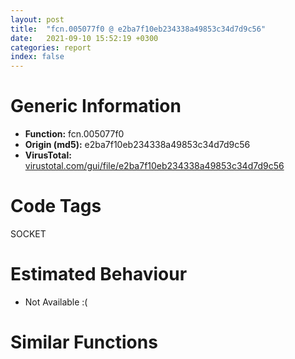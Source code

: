 ```yaml
---
layout: post
title:  "fcn.005077f0 @ e2ba7f10eb234338a49853c34d7d9c56"
date:   2021-09-10 15:52:19 +0300
categories: report
index: false
---
```


# Generic Information
- **Function:** fcn.005077f0
- **Origin (md5):** e2ba7f10eb234338a49853c34d7d9c56
- **VirusTotal:** [virustotal.com/gui/file/e2ba7f10eb234338a49853c34d7d9c56][virustotal_ref]

# Code Tags
<span class="tag" id="SOCKET">SOCKET</span>


# Estimated Behaviour
<ul><li class="bhv-desc" id="na">Not Available :(</li></ul>

# Similar Functions
<script type="text/javascript" src="https://www.gstatic.com/charts/loader.js"></script>
<script type="text/javascript">

    google.charts.load('current', {'packages':['corechart']});
    google.charts.setOnLoadCallback(drawChart);

    function drawChart() {
    var data = new google.visualization.DataTable();
        data.addColumn('number', 'X');
        data.addColumn('number', 'Y');
        data.addColumn({type: 'string', role: 'tooltip', 'p': {'html': true}});
        data.addColumn({'type': 'string', 'role': 'style'});
        
        data.addRows([
    [0, 0, '<b><a href="/report/fcn.005077f0@e2ba7f10eb234338a49853c34d7d9c56">fcn.005077f0</a><br>@e2ba7f10eb234338a49853c34d7d9c56</b><br>', 'point { fill-color: #e0440e; }'],

        ]);

    var options = {
        title: 'Similarity Plot',
        legend: 'none',
        colors: ['#dedbd9', '#e6693e', '#ec8f6e', '#f3b49f', '#f6c7b6'],
        tooltip: {isHtml: true, trigger: 'both'},
        explorer: {
        actions: ["dragToZoom", "rightClickToReset"],
        },
        chartArea: {
        width: '80%',
        height: '80%'
        },
        width: '100%',
        height: '100%'
    };

    var chart = new google.visualization.ScatterChart(document.getElementById('chart_div'));

    chart.draw(data, options);
    }
    
</script>


<div id="chart_div" style="width: 100%px; height: 100%;"></div>

# Disassembled Code
{% highlight nasm %}

mov eax, 8
call fcn.004f5100
mov eax, dword[esi+0x28]
push ebp
push edi
xor edi, edi
or ebp, 0xffffffff
test eax, eax
mov dword[esp+0xc], edi
je off.b34
mov dword[esp+0xc], eax
mov edi, eax
mov eax, dword[esi]
sub eax, 1
cmp eax, 7
ja case.default.0x507820
jmp dword[eax*4+0x507c50]
mov edi, dword[esi+4]
test edi, edi
je 0x507ab4
cmp byte[edi], 0
je 0x507849
mov al, byte[edi]
cmp al, 0x3a
je 0x507849
cmp al, 0x2f
je 0x507849
add edi, 1
cmp byte[edi], 0
jne 0x507837
movsx eax, byte[edi]
cmp eax, 0x3a
mov dword[esp+8], eax
je 0x50785a
cmp eax, 0x2f
jne 0x50789e
mov byte[edi], 0
add edi, 1
cmp dword[esp+8], 0x3a
jne 0x50789e
cmp byte[edi], 0
mov eax, edi
je 0x507882
mov edi, edi
cmp byte[eax], 0x2f
je 0x50787f
add eax, 1
cmp byte[eax], 0
jne 0x507870
jmp 0x507882
mov byte[eax], 0
mov eax, dword[esi+8]
test eax, eax
je 0x507892
push eax
call fcn.00449130
add esp, 4
push edi
call fcn.00455ce0
add esp, 4
mov dword[esi+8], eax
cmp dword[esi+8], 0
je 0x507ad5
mov edi, dword[esp+0xc]
mov dword[esi], 2
jmp 0x507a89
mov ecx, dword[esi+4]
lea eax, [esi+0x10]
push eax
push ecx
call fcn.0050a110
add esp, 8
test eax, eax
jle case.default.0x507820
mov dword[esi], 3
jmp 0x507a89
mov eax, dword[esi+8]
test eax, eax
je case.default.0x507820
lea edx, [esi+0x14]
push edx
push eax
call fcn.00509d80
add esp, 8
test eax, eax
jle case.default.0x507820
mov dword[esi], 4
jmp 0x507a89
xor eax, eax
mov dword[esi+0x18], eax
mov dword[esi+0x1c], eax
mov dword[esi+0x20], eax
mov dword[esi+0x24], eax
movzx eax, word[esi+0x14]
push eax
mov word[esi+0x18], 2
call dword[sym.imp.WS2_32.dll_htons]
movzx ecx, byte[esi+0x12]
movzx edx, byte[esi+0x13]
mov word[esi+0x1a], ax
xor eax, eax
mov ah, byte[esi+0x10]
mov al, byte[esi+0x11]
shl eax, 8
or eax, ecx
shl eax, 8
or eax, edx
push eax
call dword[sym.imp.WS2_32.dll_htonl]
push 6
push 1
push 2
mov dword[esi+0x1c], eax
mov dword[esi], 4
call dword[sym.imp.WS2_32.dll_socket]
mov ebp, eax
cmp ebp, 0xffffffff
je 0x507b06
mov dword[ebx+0x1c], ebp
mov dword[esi], 8
jmp 0x507a89
cmp dword[esi+0xc], 0
je 0x507993
mov eax, dword[ebx+0x1c]
push 1
push eax
call fcn.0050a0c0
add esp, 8
test eax, eax
je 0x507b56
push 4
lea ecx, [esp+0xc]
push ecx
push 8
mov dword[esi], 5
mov edx, dword[ebx+0x1c]
push 0xffff
push edx
mov dword[esp+0x1c], 1
call dword[sym.imp.WS2_32.dll_setsockopt]
test eax, eax
mov dword[esp+8], eax
jge 0x507a89
push 0xe2
push str..crypto_bio_bss_conn.c
call dword[sym.imp.WS2_32.dll_WSAGetLastError]
push eax
push 4
push 2
call fcn.00443760
mov eax, dword[esi+8]
mov ecx, dword[esi+4]
push eax
push 0x50db8c
push ecx
push str.host
push 4
call fcn.00443a40
push 0xe5
push str..crypto_bio_bss_conn.c
push 0x6d
push 0x73
push 0x20
call fcn.00443760
add esp, 0x3c
jmp case.default.0x507820
push 0xf
push ebx
call fcn.00446700
mov ecx, dword[ebx+0x1c]
add esp, 8
push 0x10
lea eax, [esi+0x18]
push eax
push ecx
call dword[sym.imp.WS2_32.dll_connect]
mov ebp, eax
test ebp, ebp
mov dword[ebx+0x18], 0
jge 0x507a83
push ebp
call fcn.00507440
add esp, 4
test eax, eax
je 0x507b8c
push 0xc
push ebx
call fcn.00446720
mov dword[esi], 7
add esp, 8
mov dword[ebx+0x18], 2
jmp case.default.0x507820
mov edx, dword[ebx+0x1c]
push edx
call fcn.00509f30
add esp, 4
test eax, eax
mov dword[esp+8], eax
jne 0x507bd9
mov dword[esi], 6
test edi, edi
je 0x507aa1
mov eax, dword[esi]
push ebp
push eax
push ebx
call edi
mov ebp, eax
add esp, 0xc
test ebp, ebp
je 0x507c47
mov eax, dword[esi]
sub eax, 1
cmp eax, 7
jbe switch.0x00507820
jmp case.default.0x507820
push 0x8b
push str..crypto_bio_bss_conn.c
push 0x70
push 0x73
push 0x20
call fcn.00443760
mov edi, dword[esp+0x20]
add esp, 0x14
jmp case.default.0x507820
push 0xa4
push str..crypto_bio_bss_conn.c
push 0x72
push 0x73
push 0x20
call fcn.00443760
mov ecx, dword[esi+4]
push ecx
push str.host
push 2
call fcn.00443a40
mov edi, dword[esp+0x2c]
add esp, 0x20
jmp case.default.0x507820
push 0xc8
push str..crypto_bio_bss_conn.c
call dword[sym.imp.WS2_32.dll_WSAGetLastError]
push eax
push 4
push 2
call fcn.00443760
mov edx, dword[esi+8]
mov eax, dword[esi+4]
push edx
push 0x50db8c
push eax
push str.host
push 4
call fcn.00443a40
push 0xcb
push str..crypto_bio_bss_conn.c
push 0x76
push 0x73
push 0x20
call fcn.00443760
add esp, 0x3c
jmp case.default.0x507820
push 0xd5
push str..crypto_bio_bss_conn.c
push 0x68
push 0x73
push 0x20
call fcn.00443760
mov ecx, dword[esi+8]
mov edx, dword[esi+4]
push ecx
push 0x50db8c
push edx
push str.host
push 4
call fcn.00443a40
add esp, 0x28
jmp case.default.0x507820
push 0xf6
push str..crypto_bio_bss_conn.c
call dword[sym.imp.WS2_32.dll_WSAGetLastError]
push eax
push 2
push 2
call fcn.00443760
mov edx, dword[esi+8]
mov eax, dword[esi+4]
push edx
push 0x50db8c
push eax
push str.host
push 4
call fcn.00443a40
push 0xf9
push str..crypto_bio_bss_conn.c
push 0x67
push 0x73
push 0x20
call fcn.00443760
add esp, 0x3c
jmp case.default.0x507820
push 0xf
push ebx
call fcn.00446700
mov ecx, dword[esp+0x10]
push 0x104
push str..crypto_bio_bss_conn.c
push ecx
push 2
push 2
call fcn.00443760
mov edx, dword[esi+8]
mov eax, dword[esi+4]
push edx
push 0x50db8c
push eax
push str.host
push 4
call fcn.00443a40
push 0x107
push str..crypto_bio_bss_conn.c
push 0x6e
push 0x73
push 0x20
call fcn.00443760
add esp, 0x44
xor ebp, ebp
jmp case.default.0x507820
mov ebp, 1
test edi, edi
je 0x507c47
mov ecx, dword[esi]
push ebp
push ecx
push ebx
call edi
add esp, 0xc
pop edi
pop ebp
add esp, 8
ret
pop edi
mov eax, ebp
pop ebp
add esp, 8
ret

{% endhighlight %}

[virustotal_ref]: https://www.virustotal.com/gui/file/e2ba7f10eb234338a49853c34d7d9c56